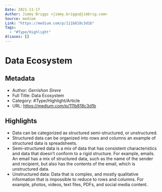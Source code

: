 ```yaml
---
Date: 2021-11-17
Author: Jimmy Briggs <jimmy.briggs@jimbrig.com>
Source: medium
Link: "https://medium.com/p/111b818c3d1b"
Tags:
  - "#Type/Highlight"
Aliases: []
---
```


# Data Ecosystem

## Metadata

* Author: *Gerrishon Sirere*
* Full Title: Data Ecosystem
* Category: #Type/Highlight/Article
* URL: https://medium.com/p/111b818c3d1b

## Highlights

* Data can be categorized as structured semi-structured, or unstructured.
* Structured data can be organized into rows and columns an example of structured data is spreadsheets.
* Semi-structured data is a mix of data that has consistent characteristics and data that doesn’t conform to a rigid structure. For example, emails. An email has a mix of structured data, such as the name of the sender and recipient, but also has the contents of the email, which is unstructured data.
* Unstructured data: Data that is complex, and mostly qualitative information that is impossible to reduce to rows and columns. For example, photos, videos, text files, PDFs, and social media content.
